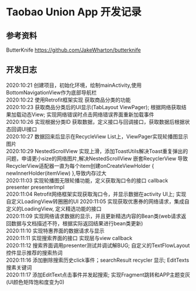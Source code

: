 # Taobao Union App 开发记录
## 参考资料  
  ButterKnife https://github.com/JakeWharton/butterknife
  
## 开发日志
  2020:10:21 创建项目，初始化环境，绘制mainActivity,使用BottomNavigationView作为底部导航栏  
  2020:10:22 使用Retrofit框架实现 获取商品分类的功能  
  2020:10:23 获取商品分类后的UI显示(TabLayout ViewPager); 根据网络获取结果加载动态View; 实现网络错误时点击网络错误界面重新加载事件  
  2020:10:26 实现根据分类ID 获取数据，定义接口与回调接口，获取数据后根据状态回调UI接口  
  2020:10:27 数据回来后显示在RecycleView List上，ViewPager实现轮播图显示图片  
  2020:10:29 NestedScrollView 实现上滑，添加ToastUtils解决Toast重复弹出的问题，申请更小size的网络图片,解决NestedScrollView 嵌套RecyclerView 导致RecyclerView适配器一直为每个item创建onCreateViewHolder { newInnerHolder(itemView) },导致内存过大  
  2020:11:03 实现轮播图无限轮播功能，定义获取淘口令的接口 callback presenter presenterImpl  
  2020:11:04 Retrofit网络框架实现获取淘口令，并显示数据在activity UI上; 实现自定义LoadingView转圈圈的UI
  2020:11:05 实现获取优惠券的网络请求，集成自定义的LoadingView, 定义精选功能的接口  
  2020:11:09 实现网络请求数据的显示，并且更新精选内容的Bean类(web请求返回数据与文档描述不符，根据实际返回结果进行bean类更新)  
  2020:11:10 实现特惠界面的数据请求与显示  
  2020:11:11 实现搜索界面的接口 实现层与view callback  
  2020:11:12 搜索界面调用presenter测试并调试解BUG; 自定义的TextFlowLayout控件显示推荐的搜索热词  
  2020:11:16 添加删除搜索历史click事件；searchResult recycler 显示; EditTexts搜素关键词  
  2020:11:17 添加EditText点击事件并发起搜索; 实现Fragment跳转和APP主题变灰(UI颜色矩阵饱和度变为0)  
  
  
